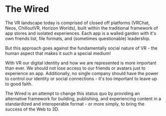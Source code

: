 # The Wired

The VR landscape today is comprised of closed off platforms (VRChat, Neos, ChilloutVR, Horizon Worlds),
built within the traditional framework of app stores and isolated experiences.
Each app is a walled garden with it's own friends list, file formats, and (sometimes questionable) leadership.

But this approach goes against the fundamentally social nature of VR - the human aspect that makes it such a special medium!

With VR our digital identity and how we are represented is more important than ever.
We should not lose access to our friends or avatars just to experience an app.
Additionally, no single company should have the power to control our identity or social connections - it's too important to
leave up to good faith.

The Wired is an attempt to change this status quo by providing an alternative framework for building, publishing,
and experiencing content in a standardized and interoperable format - or more simply, to bring the success of the Web to 3D.
